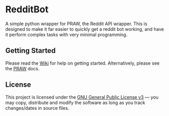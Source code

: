 # RedditBot

A simple python wrapper for PRAW, the Reddit API wrapper. This is designed to make it far easier to quickly get a reddit bot working, and have it perform complex tasks with very minimal programming.

## Getting Started

Please read the [Wiki](https://github.com/Kontort/RedditBot/wiki/Getting-Started) for help on getting started. Alternatively, please see the [PRAW](https://praw.readthedocs.io/en/latest/index.html) docs.

## License

This project is licensed under the [GNU General Public License v3](https://tldrlegal.com/license/gnu-general-public-license-v3-(gpl-3)) &#8212; you may copy, distribute and modify the software as long as you track changes/dates in source files.
